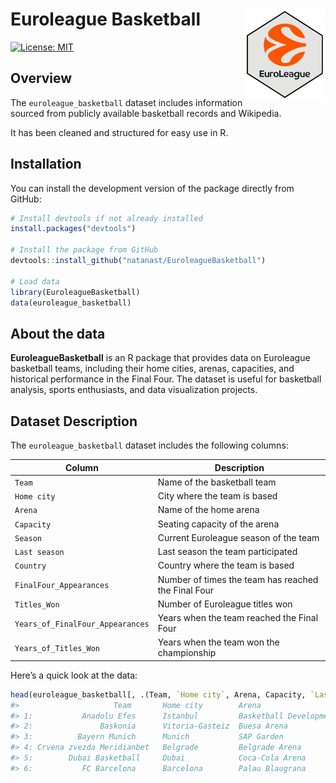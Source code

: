 # Euroleague Basketball  <img src="/inst/www/logo_nobg.png" align="right" width="130" />

[![License: MIT](https://img.shields.io/badge/License-MIT-yellow.svg)](LICENSE)

## Overview  
The `euroleague_basketball` dataset includes information sourced from publicly available basketball records and Wikipedia. 

It has been cleaned and structured for easy use in R.

## Installation  
You can install the development version of the package directly from GitHub:

```r
# Install devtools if not already installed
install.packages("devtools")

# Install the package from GitHub
devtools::install_github("natanast/EuroleagueBasketball")

# Load data
library(EuroleagueBasketball)
data(euroleague_basketball)

````

## About the data
**EuroleagueBasketball** is an R package that provides data on Euroleague basketball teams, including their home cities, arenas, capacities, and historical performance in the Final Four. The dataset is useful for basketball analysis, sports enthusiasts, and data visualization projects.

## Dataset Description  
The `euroleague_basketball` dataset includes the following columns:

| **Column**                     | **Description**                                              |
|---------------------------------|--------------------------------------------------------------|
| `Team`                          | Name of the basketball team                                  |
| `Home city`                     | City where the team is based                                  |
| `Arena`                         | Name of the home arena                                        |
| `Capacity`                      | Seating capacity of the arena                                |
| `Season`                        | Current Euroleague season of the team                        |
| `Last season`                   | Last season the team participated                             |
| `Country`                       | Country where the team is based                              |
| `FinalFour_Appearances`         | Number of times the team has reached the Final Four          |
| `Titles_Won`                    | Number of Euroleague titles won                              |
| `Years_of_FinalFour_Appearances`| Years when the team reached the Final Four                   |
| `Years_of_Titles_Won`           | Years when the team won the championship                     |

Here’s a quick look at the data:

```r
head(euroleague_basketball[, .(Team, `Home city`, Arena, Capacity, `Last season`, Country, FinalFour_Appearances, Titles_Won)])
#>                     Team       Home city        Arena                          Capacity     Last season  Country               FinalFour_Appearances Titles_Won
#> 1:           Anadolu Efes      Istanbul         Basketball Development Center  10,000[22]    6th         Turkey                  5                      2
#> 2:               Baskonia      Vitoria-Gasteiz  Buesa Arena                    15,431[24]   14th         Spain                   0                      0
#> 3:          Bayern Munich      Munich           SAP Garden                     11,500[25]    9th         Germany                 0                      0
#> 4: Crvena zvezda Meridianbet   Belgrade         Belgrade Arena                 18,386[26]   10th         Serbia                  0                      0
#> 5:        Dubai Basketball     Dubai            Coca-Cola Arena                17,000         —          United Arab Emirates    0                      0
#> 6:           FC Barcelona      Barcelona        Palau Blaugrana                 7,585[23]    5th         Spain                  17                      2
````

